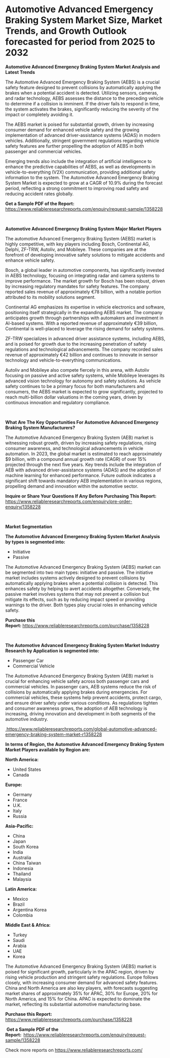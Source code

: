 <p><h1>Automotive Advanced Emergency Braking System Market Size, Market Trends, and Growth Outlook forecasted for period from 2025 to 2032</h1></p><p><strong>Automotive Advanced Emergency Braking System Market Analysis and Latest Trends</strong></p>
<p><p>The Automotive Advanced Emergency Braking System (AEBS) is a crucial safety feature designed to prevent collisions by automatically applying the brakes when a potential accident is detected. Utilizing sensors, cameras, and radar technology, AEBS assesses the distance to the preceding vehicle to determine if a collision is imminent. If the driver fails to respond in time, the system activates the brakes, significantly reducing the severity of the impact or completely avoiding it.</p><p>The AEBS market is poised for substantial growth, driven by increasing consumer demand for enhanced vehicle safety and the growing implementation of advanced driver-assistance systems (ADAS) in modern vehicles. Additionally, stringent government regulations regarding vehicle safety features are further propelling the adoption of AEBS in both passenger and commercial vehicles. </p><p>Emerging trends also include the integration of artificial intelligence to enhance the predictive capabilities of AEBS, as well as developments in vehicle-to-everything (V2X) communication, providing additional safety information to the system. The Automotive Advanced Emergency Braking System Market is expected to grow at a CAGR of 10.9% during the forecast period, reflecting a strong commitment to improving road safety and reducing accident rates globally.</p></p>
<p><strong>Get a Sample PDF of the Report:&nbsp;</strong> <a href="https://www.reliableresearchreports.com/enquiry/request-sample/1358228?utm_campaign=3057&utm_medium=2&utm_source=Github&utm_content=ia&utm_term=30032025&utm_id=automotive-advanced-emergency-braking-system">https://www.reliableresearchreports.com/enquiry/request-sample/1358228</a></p>
<p>&nbsp;</p>
<p><strong>Automotive Advanced Emergency Braking System Major Market Players</strong></p>
<p><p>The automotive Advanced Emergency Braking System (AEBS) market is highly competitive, with key players including Bosch, Continental AG, Delphi, ZF-TRW, Autoliv, and Mobileye. These companies are at the forefront of developing innovative safety solutions to mitigate accidents and enhance vehicle safety.</p><p>Bosch, a global leader in automotive components, has significantly invested in AEBS technology, focusing on integrating radar and camera systems to improve performance. The market growth for Bosch has been robust, driven by increasing regulatory mandates for safety features. The company reported sales revenue of approximately €78 billion, with a notable portion attributed to its mobility solutions segment.</p><p>Continental AG emphasizes its expertise in vehicle electronics and software, positioning itself strategically in the expanding AEBS market. The company anticipates growth through partnerships with automakers and investment in AI-based systems. With a reported revenue of approximately €39 billion, Continental is well-placed to leverage the rising demand for safety systems.</p><p>ZF-TRW specializes in advanced driver assistance systems, including AEBS, and is poised for growth due to the increasing penetration of safety regulations and technological advancements. The company recorded sales revenue of approximately €42 billion and continues to innovate in sensor technology and vehicle-to-everything communications.</p><p>Autoliv and Mobileye also compete fiercely in this arena, with Autoliv focusing on passive and active safety systems, while Mobileye leverages its advanced vision technology for autonomy and safety solutions. As vehicle safety continues to be a primary focus for both manufacturers and consumers, the AEBS market is expected to grow significantly, projected to reach multi-billion dollar valuations in the coming years, driven by continuous innovation and regulatory compliance.</p></p>
<p>&nbsp;</p>
<p><strong>What Are The Key Opportunities For Automotive Advanced Emergency Braking System Manufacturers?</strong></p>
<p><p>The Automotive Advanced Emergency Braking System (AEB) market is witnessing robust growth, driven by increasing safety regulations, rising consumer awareness, and technological advancements in vehicle automation. In 2023, the global market is estimated to reach approximately $9 billion, with a compound annual growth rate (CAGR) of over 15% projected through the next five years. Key trends include the integration of AEB with advanced driver-assistance systems (ADAS) and the adoption of machine learning for enhanced performance. Future outlook indicates a significant shift towards mandatory AEB implementation in various regions, propelling demand and innovation within the automotive sector.</p></p>
<p><strong>Inquire or Share Your Questions If Any Before Purchasing This Report:</strong> <a href="https://www.reliableresearchreports.com/enquiry/pre-order-enquiry/1358228?utm_campaign=3057&utm_medium=2&utm_source=Github&utm_content=ia&utm_term=30032025&utm_id=automotive-advanced-emergency-braking-system">https://www.reliableresearchreports.com/enquiry/pre-order-enquiry/1358228</a></p>
<p>&nbsp;</p>
<p><strong>Market Segmentation</strong></p>
<p><strong>The Automotive Advanced Emergency Braking System Market Analysis by types is segmented into:</strong></p>
<p><ul><li>Initiative</li><li>Passive</li></ul></p>
<p><p>The Automotive Advanced Emergency Braking System (AEBS) market can be segmented into two main types: initiative and passive. The initiative market includes systems actively designed to prevent collisions by automatically applying brakes when a potential collision is detected. This enhances safety by helping to avert accidents altogether. Conversely, the passive market involves systems that may not prevent a collision but mitigate its effects, such as by reducing impact speed or providing warnings to the driver. Both types play crucial roles in enhancing vehicle safety.</p></p>
<p><strong>Purchase this Report:&nbsp;</strong><a href="https://www.reliableresearchreports.com/purchase/1358228?utm_campaign=3057&utm_medium=2&utm_source=Github&utm_content=ia&utm_term=30032025&utm_id=automotive-advanced-emergency-braking-system">https://www.reliableresearchreports.com/purchase/1358228</a></p>
<p>&nbsp;</p>
<p><strong>The Automotive Advanced Emergency Braking System Market Industry Research by Application is segmented into:</strong></p>
<p><ul><li>Passenger Car</li><li>Commercial Vehicle</li></ul></p>
<p><p>The Automotive Advanced Emergency Braking System (AEB) market is crucial for enhancing vehicle safety across both passenger cars and commercial vehicles. In passenger cars, AEB systems reduce the risk of collisions by automatically applying brakes during emergencies. For commercial vehicles, these systems help prevent accidents, protect cargo, and ensure driver safety under various conditions. As regulations tighten and consumer awareness grows, the adoption of AEB technology is increasing, driving innovation and development in both segments of the automotive industry.</p></p>
<p><a href="https://www.reliableresearchreports.com/global-automotive-advanced-emergency-braking-system-market-r1358228?utm_campaign=3057&utm_medium=2&utm_source=Github&utm_content=ia&utm_term=30032025&utm_id=automotive-advanced-emergency-braking-system">&nbsp;https://www.reliableresearchreports.com/global-automotive-advanced-emergency-braking-system-market-r1358228</a></p>
<p><strong>In terms of Region, the Automotive Advanced Emergency Braking System Market Players available by Region are:</strong></p>
<p>
    <p> <strong> North America: </strong>
        <ul>
            <li>United States</li>
            <li>Canada</li>
        </ul>
        </p> 
    <p> <strong> Europe: </strong>
        <ul>
            <li>Germany</li>
            <li>France</li>
            <li>U.K.</li>
            <li>Italy</li>
            <li>Russia</li>
        </ul>
        </p> 
    <p> <strong> Asia-Pacific: </strong>
        <ul>
            <li>China</li>
            <li>Japan</li>
            <li>South Korea</li>
            <li>India</li>
            <li>Australia</li>
            <li>China Taiwan</li>
            <li>Indonesia</li>
            <li>Thailand</li>
            <li>Malaysia</li>
        </ul>
        </p> 
    <p> <strong> Latin America: </strong>
        <ul>
            <li>Mexico</li>
            <li>Brazil</li>
            <li>Argentina Korea</li>
            <li>Colombia</li>
        </ul>
        </p> 
    <p> <strong> Middle East & Africa: </strong>
        <ul>
            <li>Turkey</li>
            <li>Saudi</li>
            <li>Arabia</li>
            <li>UAE</li>
            <li>Korea</li>
        </ul>
    </p>
    </p>
<p><p>The Automotive Advanced Emergency Braking System (AEBS) market is poised for significant growth, particularly in the APAC region, driven by rising vehicle production and stringent safety regulations. Europe follows closely, with increasing consumer demand for advanced safety features. China and North America are also key players, with forecasts suggesting market shares of approximately 35% for APAC, 30% for Europe, 20% for North America, and 15% for China. APAC is expected to dominate the market, reflecting its substantial automotive manufacturing base.</p></p>
<p><strong>Purchase this Report: </strong><a href="https://www.reliableresearchreports.com/purchase/1358228?utm_campaign=3057&utm_medium=2&utm_source=Github&utm_content=ia&utm_term=30032025&utm_id=automotive-advanced-emergency-braking-system">https://www.reliableresearchreports.com/purchase/1358228</a></p>
<p>&nbsp;<strong>Get a Sample PDF of the Report:&nbsp;&nbsp;</strong><a href="https://www.reliableresearchreports.com/enquiry/request-sample/1358228?utm_campaign=3057&utm_medium=2&utm_source=Github&utm_content=ia&utm_term=30032025&utm_id=automotive-advanced-emergency-braking-system">https://www.reliableresearchreports.com/enquiry/request-sample/1358228</a></p>
<p><strong></strong></p>
<p>Check more reports on <a href="https://www.reliableresearchreports.com/?utm_campaign=3057&utm_medium=2&utm_source=Github&utm_content=ia&utm_term=30032025&utm_id=automotive-advanced-emergency-braking-system">https://www.reliableresearchreports.com/</a></p>